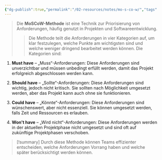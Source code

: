 ```yaml
---
{"dg-publish":true,"permalink":"/02-resources/notes/mo-s-co-w/","tags":["projektmanagement"],"noteIcon":"","updated":"2024-11-14T09:30:42.940+01:00"}
---
```


>Die **MoSCoW-Methode** ist eine Technik zur Priorisierung von Anforderungen, häufig genutzt in Projekten und Softwareentwicklung. 
>>Die Methode teilt die Anforderungen in vier Kategorien auf, um klar festzulegen, welche Punkte am wichtigsten sind und welche weniger dringend bearbeitet werden können. 
>>Die Kategorien sind:

1. **Must have** – „Muss“-Anforderungen: Diese Anforderungen sind unverzichtbar und müssen unbedingt erfüllt werden, damit das Projekt erfolgreich abgeschlossen werden kann.

2. **Should have** – „Sollte“-Anforderungen: Diese Anforderungen sind wichtig, jedoch nicht kritisch. Sie sollten nach Möglichkeit umgesetzt werden, aber das Projekt kann auch ohne sie funktionieren.

3. **Could have** – „Könnte“-Anforderungen: Diese Anforderungen sind wünschenswert, aber nicht essenziell. Sie können umgesetzt werden, falls Zeit und Ressourcen es erlauben.

4. **Won't have** – „Wird nicht“-Anforderungen: Diese Anforderungen werden in der aktuellen Projektphase nicht umgesetzt und sind oft auf zukünftige Projektphasen verschoben.

>[!summary] 
>Durch diese Methode können Teams effizienter entscheiden, welche Anforderungen Vorrang haben und welche später berücksichtigt werden können.

